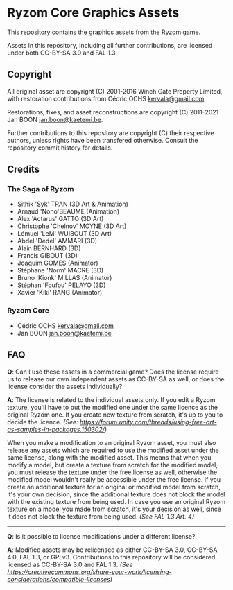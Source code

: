 # Ryzom Core Graphics Assets

This repository contains the graphics assets from the Ryzom game.

Assets in this repository, including all further contributions, are licensed under both CC-BY-SA 3.0 and FAL 1.3.

## Copyright

All original asset are copyright (C) 2001-2016 Winch Gate Property Limited, with restoration contributions from Cédric OCHS <kervala@gmail.com>.

Restorations, fixes, and asset reconstructions are copyright (C) 2011-2021 Jan BOON <jan.boon@kaetemi.be>.

Further contributions to this repository are copyright (C) their respective authors, unless rights have been transfered otherwise. Consult the repository commit history for details.

## Credits

### The Saga of Ryzom

* Sithik 'Syk' TRAN (3D Art & Animation)
* Arnaud 'Nono'BEAUME (Animation)
* Alex 'Actarus' GATTO (3D Art)
* Christophe 'Chelnov' MOYNE (3D Art)
* Lémuel 'LeM' WUIBOUT (3D Art)
* Abdel 'Dedel' AMMARI (3D)
* Alain BERNHARD (3D)
* Francis GIBOUT (3D)
* Joaquim GOMES (Animator)
* Stéphane 'Norm' MACRE (3D)
* Bruno 'Kionk' MILLAS (Animator)
* Stéphan 'Foufou' PELAYO (3D)
* Xavier 'Kiki' RANG (Animator)

### Ryzom Core

* Cédric OCHS <kervala@gmail.com>
* Jan BOON <jan.boon@kaetemi.be>

## FAQ

**Q**: Can I use these assets in a commercial game? Does the license require us to release our own independent assets as CC-BY-SA as well, or does the license consider the assets individually?

**A**: The license is related to the individual assets only. If you edit a Ryzom texture, you'll have to put the modified one under the same licence as the original Ryzom one. If you create new texture from scratch, it's up to you to decide the licence. *(See: https://forum.unity.com/threads/using-free-art-as-samples-in-packages.150302/)*

When you make a modification to an original Ryzom asset, you must also release any assets which are required to use the modified asset under the same license, along with the modified asset. This means that when you modify a model, but create a texture from scratch for the modified model, you must release the texture under the free license as well, otherwise the modified model wouldn't really be accessible under the free license. If you create an additional texture for an original or modified model from scratch, it's your own decision, since the additional texture does not block the model with the existing texture from being used. In case you use an original Ryzom texture on a model you made from scratch, it's your decision as well, since it does not block the texture from being used. *(See FAL 1.3 Art. 4)*

---

**Q**: Is it possible to license modifications under a different license?

**A**: Modified assets may be relicensed as either CC-BY-SA 3.0, CC-BY-SA 4.0, FAL 1.3, or GPLv3. Contributions to this repository will be considered licensed as CC-BY-SA 3.0 and FAL 1.3. *(See https://creativecommons.org/share-your-work/licensing-considerations/compatible-licenses)*
